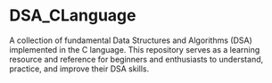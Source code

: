 # DSA_CLanguage
A collection of fundamental Data Structures and Algorithms (DSA) implemented in the C language. This repository serves as a learning resource and reference for beginners and enthusiasts to understand, practice, and improve their DSA skills.
